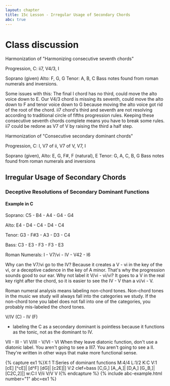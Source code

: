 ```yaml
---
layout: chapter
title: 15c Lesson - Irregular Usage of Secondary Chords
abc: true
---
```


# Class discussion

Harmonization of "Harmonizing consecutive seventh chords"

Progression, C: ii7, V4/3, I

Soprano (given) Alto: F, G, G Tenor: A, B, C Bass notes found from roman numerals and inversions.

Some issues with this: The final I chord has no third, could move the alto voice down to E. Our V4/3 chord is missing its seventh, could move the alto down to F and tenor voice down to G because moving the alto voice got rid of the root of the chord. ii7 chord's third and seventh are not resolving according to traditional circle of fifths progression rules. Keeping these consecutive seventh chords complete means you have to break some rules. ii7 could be redone as V7 of V by raising the third a half step. 

Harmonization of "Consecutive secondary dominant chords"

Progression, C: I, V7 of ii, V7 of V, V7, I

Soprano (given), Alto: E, G, F#, F (natural), E Tenor: G, A, C, B, G Bass notes found from roman numerals and inversions

## Irregular Usage of Secondary Chords

### Deceptive Resolutions of Secondary Dominant Functions

#### Example in C

Soprano: C5 - B4 - A4 - G4 - G4

Alto: E4 - D4 - C4 - D4 - C4

Tenor: G3 - F#3 - A3 - D3 - C4 

Bass: C3 - E3 - F3 - F3 - E3

Roman Numerals: I - V7/vi - IV - V42 - I6

Why can the V7/vi go to the IV?
Because it creates a V - vi in the key of the vi, or a deceptive cadence in the key of A minor. 
That's why the progression sounds good to our ear. 
Why not label it V/vi - vi/vi?
It goes to a V in the real key right after the chord, so it is easier to see the IV - V than a vi/vi - V. 

Roman numeral analysis means labeling non-chord tones. 
Non-chord tones in the music we study will always fall into the categories we study. 
If the non-chord tone you label does not fall into one of the categories, you probably mis-labeled the chord tones. 

V/IV (C) - IV (F)
- labeling the C as a secondary dominant is pointless because it functions as the tonic, not as the dominant to IV. 

VII - III - VI
V/III - V/VI - VI
When they leave diatonic function, don't use a diatonic label. 
You aren't going to see a III7. 
You aren't going to see a II. 
They're written in other ways that make more functional sense. 

{% capture ex1 %}X:1
T:Series of dominant functions
M:4/4
L:1/2
K:C
V:1
[cE] [^cE]| [d^F] [dG]| [c2E]|]
V:2 clef=bass
[C,G,] [A,,A,]| [D,A,] [G,,B,]| [C2C,2]|]
w:C:I V/ii V/V V I{% endcapture %}
{% include abc-example.html number="1" abc=ex1 %}
